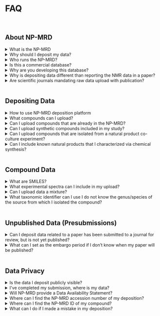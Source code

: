 # FAQ

<br>

## About NP-MRD 

<details markdown="1">
    <summary>What is the NP-MRD</summary>

- The NP-MRD is a freely available cloud-based, user-friendly, FAIR electronic database. NP-MRD supports NMR data deposition and associated metadata from NP studies characterizing new and known compounds. 

</details>


<details markdown="1">
    <summary>Why should I deposit my data?</summary>

- Journal mandate will require raw data upload with manuscript 
- Permanent storage of your NMR data in an open, searchable platform
- Complies with mandates from funding agencies for data deposition
- Openly accessible spectra
- Increased citations for your work
- Opportunity for new collaborations with external research groups
- Offers tools for compound dereplication
- Provides test data for researchers creating new informatics tools for natural products discovery
- Data cannot be lost when a lab member leaves, or a hard drive fails

</details>

<details markdown="1">
    <summary>Who runs the NP-MRD?</summary>

- The NP-MRD is run by a research consortium led by Dr. John Cort from the Pacific Northwest National Laboratory (PNNL). The consortium includes Professors Roger Linington (Simon Fraser University), David Wishart (University of Alberta) and Lloyd Sumner (University of Missouri). It is funded by the National Institutes of Health through the CARBON program supported by the Center for Complementary and Integrative Health and the Office of Dietary Supplements. 

</details>

<details markdown="1">
    <summary>Is this a commercial database?</summary>

- No. This database is maintained under FAIR principles, meaning that the data are openly and freely available for all users. The website does not have a paywall, and all data in the database are accessible users anywhere in the world.

</details>

<details markdown="1">
    <summary>Why are you developing this database?</summary>

- Over the last 50 years, researchers have obtained NMR data on hundreds of thousands of natural products. Unfortunately, most of these data are now irretrievably lost. A high-quality database of NMR data will create new opportunities for compound dereplication, de novo structure elucidation, and data integration strategies for bioactive natural products discovery. By contributing your NMR data you are gaining recognition for the discoveries you have made, and contributing to the body of knowledge required to advance the field of natural products discovery.

</details>

<details markdown="1">
    <summary>Why is depositing data different than reporting the NMR data in a paper?</summary>

- Publications typically report NMR data for natural products as NMR data tables, or as images of spectra in the Supporting Information. In both cases, significant information is lost compared to the information contained in the original raw free-induction decay (FID). Depositing the original data ensures that these data are maintained and permanently accessible to the research community.

</details>

<details markdown="1">
    <summary>Are scientific journals mandating raw data upload with publication?</summary>

- Some scientific journals are beginning to ask for raw data deposition and data availability statements with publication. As the natural products community adapts to this change, NP-MRD is equipped to meet all the requirements set by journals and support your research. 

</details>

<br>

## Depositing Data


<details markdown="1">
    <summary>How to use NP-MRD deposition platform</summary>

- The NP-MRD deposition platform is a quick and easy way to upload your data to a public repository. For an in-depth tutorial on how to use our platform, visit the instructions page on the deposition home page, and see the documentation for 'Starting Your Deposition'.

</details>

<details markdown="1">
    <summary>What compounds can I upload?</summary>

- We accept data for new and known compounds isolated from natural products. This includes small molecules derived from plants, fungi, bacteria, marine organisms, or animals. 

</details>

<details markdown="1">
    <summary>Can I upload compounds that are already in the NP-MRD?</summary>

- Yes, you can upload data for compounds that already exist in our database. We hope to acquire a good range of experimental data for each compound, including different NMR experiments, solvents, and frequency. All data will be displayed on the NP card for each compound.

</details>

<details markdown="1">
    <summary>Can I upload synthetic compounds included in my study?</summary>

- If you synthesize a true natural product and acquire NMR data, you may upload the data for this structure. Synthetic derivatives or non-natural products, however, are not currently accepted in the NP-MRD. We kindly ask that you deposit compounds of this type on another platform.  

</details>

<details markdown="1">
    <summary>Can I upload compounds that are isolated from a natural product co-culture experiment?</summary>

- Yes, you can deposit compounds from a natural product combined culture experiment. We ask that you input the information for all, or both of the genera and species used for isolation, respectively. 

</details>

<details markdown="1">
    <summary>Can I include known natural products that I characterized via chemical synthesis?</summary>

- Yes, if you synthesize a true natural product and acquire NMR data, you may upload the data for this structure. Synthetic natural product data are useful to confirm or reassign compound structures.

</details>

<br>

## Compound Data 


<details markdown="1">
    <summary>What are SMILES?</summary>

- SMILES, (Simplified Molecular Input Line Entry System) is the chemical notation used to describe a compound's structure. This code allows users to represent a chemical structure in a computer-readable way. 
You can get the SMILES of a structure using ChemDraw, ChemSketch or any other molecule drawing software. Then simply draw your structure on the draw pad and copy this as 'SMILES'. 

</details>

<details markdown="1">
    <summary>What experimental spectra can I include in my upload?</summary>

- You may upload all NMR experiments used in the characterization of the natural product compounds in your study. We accept all experiment types including 1D and 2D. These can be zipped into one folder for each compound.

</details>

<details markdown="1">
    <summary>Can I upload data a mixture?</summary>

- Though mixtures are not currently supported in the drag-and-drop deposition platform, you may upload your mixture using ‘Option 4’ of the NP-MRD deposition service. See https://np-mrd.org/submissions

</details>

<details markdown="1">
    <summary>What taxonomic identifier can I use I do not know the genus/species of the source from which I isolated the compound?</summary>

- If you do not know the genus of your natural product, you may input the nearest known taxonomic identifier e.g., family, class, etc. 

</details>

<br>

## Unpublished Data (Presubmissions)

<details markdown="1">
    <summary>Can I deposit data related to a paper has been submitted to a journal for review, but is not yet published?</summary>

- Yes, you can deposit this data under the 'Deposit Data from an ‘UNPUBLISHED article’ option. You are required to add details of the publication and set an embargo period for when you would like this data to be displayed on NP-MRD. 

</details>

<details markdown="1">
    <summary>What can I set as the embargo period if I don’t know when my paper will be published?</summary>

- If you do not want your data online prior to publication, you may select to ‘Display Data Online Only After Article is Published’. You may attach the DOI once the paper is published, using the link provided in the confirmation email. The system will also track the literature for your publication based on the details provided in the presubmission.

</details>

<br>

## Data Privacy 

<details markdown="1">
    <summary>Is the data I deposit publicly visible?</summary>

- If you deposit data for a new or known compound from a published article, the data you deposit will be publicly visible within 24 hours on the NP-MRD website. 
- If you deposit data for an article that is not yet published, you may choose when you wish to make this data publicly available. 
If you deposit any data and wish to retract the same, you may contact us immediately so we can intervene and retrieve the data.

</details>

<details markdown="1">
    <summary>I've completed my submission, where is my data?</summary>

- Publishing data from drag & drop submissions in our database is not an immediate process. For more information check out our [Data Publishing and Sharing](./data_publishing_and_sharing.md) instructions.

</details>

<details markdown="1">
    <summary>Will NP-MRD provide a Data Availability Statement?</summary>

- Yes, you will receive a Data Availability Statement via confirmation email within 24 hours of deposition. This will include a report of the data uploaded, summarizing compound information and spectra, and the accession number for your deposition. 

</details>

<details markdown="1">
    <summary>Where can I find the NP-MRD accession number of my deposition?</summary>

- The Deposition ID is found in the completed submission confirmation email you receive within 24 hours of successful deposition. This can be used as the data availability accession number, if required.

</details>

<details markdown="1">
    <summary>Where can I find the NP-MRD ID of my compound?</summary>

- The NP-MRD ID can be found on the NP card for your compound. This accession number is displayed in brackets next to the compound name and under the Record Information section of the NP card. Other accession numbers are displayed as appropriate.  

</details>

<details markdown="1">
    <summary>What can I do if I made a mistake in my deposition?</summary>

- If you made a mistake or deposited data in error, please contact the NP-MRD team as soon as possible so our team can intercept the data and reset the submission link, allowing you to deposit again and correct any errors. 

</details>
